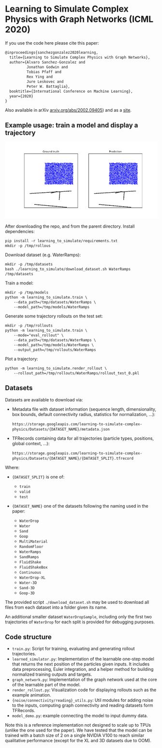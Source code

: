 # Learning to Simulate Complex Physics with Graph Networks (ICML 2020)

If you use the code here please cite this paper:

    @inproceedings{sanchezgonzalez2020learning,
      title={Learning to Simulate Complex Physics with Graph Networks},
      author={Alvaro Sanchez-Gonzalez and
              Jonathan Godwin and
              Tobias Pfaff and
              Rex Ying and
              Jure Leskovec and
              Peter W. Battaglia},
      booktitle={International Conference on Machine Learning},
      year={2020}
    }

Also available in arXiv [arxiv.org/abs/2002.09405](https://arxiv.org/abs/2002.09405)) and as a [site](https://sites.google.com/corp/view/learning-to-simulate).


## Example usage: train a model and display a trajectory

![WaterRamps rollout](images/water_ramps_rollout.gif)

After downloading the repo, and from the parent directory. Install dependencies:

    pip install -r learning_to_simulate/requirements.txt
    mkdir -p /tmp/rollous

Download dataset (e.g. WaterRamps):

    mkdir -p /tmp/datasets
    bash ./learning_to_simulate/download_dataset.sh WaterRamps /tmp/datasets

Train a model:

    mkdir -p /tmp/models
    python -m learning_to_simulate.train \
        --data_path=/tmp/datasets/WaterRamps \
        --model_path=/tmp/models/WaterRamps

Generate some trajectory rollouts on the test set:

    mkdir -p /tmp/rollouts
    python -m learning_to_simulate.train \
        --mode="eval_rollout" \
        --data_path=/tmp/datasets/WaterRamps \
        --model_path=/tmp/models/WaterRamps \
        --output_path=/tmp/rollouts/WaterRamps

Plot a trajectory:

    python -m learning_to_simulate.render_rollout \
        --rollout_path=/tmp/rollouts/WaterRamps/rollout_test_0.pkl


## Datasets

Datasets are available to download via:

* Metadata file with dataset information (sequence length, dimensionality, box bounds, default connectivity radius, statistics for normalization, ...):

  `https://storage.googleapis.com/learning-to-simulate-complex-physics/Datasets/{DATASET_NAME}/metadata.json`

* TFRecords containing data for all trajectories (particle types, positions, global context, ...):

  `https://storage.googleapis.com/learning-to-simulate-complex-physics/Datasets/{DATASET_NAME}/{DATASET_SPLIT}.tfrecord`

Where:

* `{DATASET_SPLIT}` is one of:
  * `train`
  * `valid`
  * `test`

* `{DATASET_NAME}` one of the datasets following the naming used in the paper:
  * `WaterDrop`
  * `Water`
  * `Sand`
  * `Goop`
  * `MultiMaterial`
  * `RandomFloor`
  * `WaterRamps`
  * `SandRamps`
  * `FluidShake`
  * `FluidShakeBox`
  * `Continuous`
  * `WaterDrop-XL`
  * `Water-3D`
  * `Sand-3D`
  * `Goop-3D`

The provided script `./download_dataset.sh` may be used to download all files from each dataset into a folder given its name.

An additional smaller dataset `WaterDropSample`, including only the first two trajectories of `WaterDrop` for each split is provided for debugging purposes.


## Code structure

* `train.py`: Script for training, evaluating and generating rollout trajectories.
* `learned_simulator.py`: Implementation of the learnable one-step model that returns the next position of the particles given inputs. It includes data preprocessing, Euler integration, and a helper method for building normalized training outputs and targets.
* `graph_network.py`: Implementation of the graph network used at the core of the learnable part of the model.
* `render_rollout.py`: Visualization code for displaying rollouts such as the example animation.
* `{noise/connectivity/reading}_utils.py`: Util modules for adding noise to the inputs, computing graph connectivity and reading datasets form TFRecords.
*  `model_demo.py`: example connecting the model to input dummy data.

Note this is a reference implementation not designed to scale up to TPUs (unlike the one used for the paper). We have tested that the model can be trained with a batch size of 2 on a single NVIDIA V100 to reach similar qualitative performance (except for the XL and 3D datasets due to OOM).
